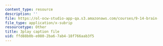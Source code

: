 ```yaml
---
content_type: resource
description: ''
file: https://ol-ocw-studio-app-qa.s3.amazonaws.com/courses/9-14-brain-structure-and-its-origins-spring-2014/ffd88b0be0802ba67ab418f766aab3f5_555132.srt
file_type: application/x-subrip
resourcetype: Other
title: 3play caption file
uid: ffd88b0b-e080-2ba6-7ab4-18f766aab3f5
---
```

